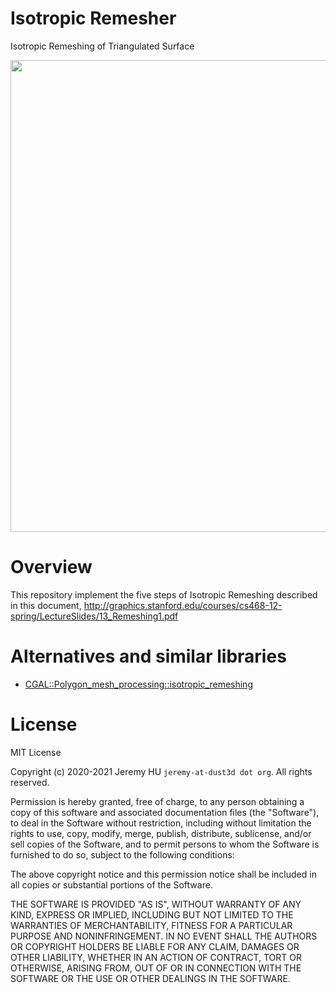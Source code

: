 # Isotropic Remesher
Isotropic Remeshing of Triangulated Surface

<img src="https://raw.githubusercontent.com/huxingyi/isotropicremesher/main/test/isotropic-remesher.png?token=AA6CJXNY76GRFELQ2VPBAES76CCSE" width="755"/>

# Overview
This repository implement the five steps of Isotropic Remeshing described in this document,
http://graphics.stanford.edu/courses/cs468-12-spring/LectureSlides/13_Remeshing1.pdf

# Alternatives and similar libraries
- [CGAL::Polygon_mesh_processing::isotropic_remeshing](https://doc.cgal.org/latest/Polygon_mesh_processing/group__PMP__meshing__grp.html#gad3d03890515ae8103bd32a30a3486412)  

# License
MIT License

Copyright (c) 2020-2021 Jeremy HU `jeremy-at-dust3d dot org`. All rights reserved.

Permission is hereby granted, free of charge, to any person obtaining a copy
of this software and associated documentation files (the "Software"), to deal
in the Software without restriction, including without limitation the rights
to use, copy, modify, merge, publish, distribute, sublicense, and/or sell
copies of the Software, and to permit persons to whom the Software is
furnished to do so, subject to the following conditions:

The above copyright notice and this permission notice shall be included in all
copies or substantial portions of the Software.

THE SOFTWARE IS PROVIDED "AS IS", WITHOUT WARRANTY OF ANY KIND, EXPRESS OR
IMPLIED, INCLUDING BUT NOT LIMITED TO THE WARRANTIES OF MERCHANTABILITY,
FITNESS FOR A PARTICULAR PURPOSE AND NONINFRINGEMENT. IN NO EVENT SHALL THE
AUTHORS OR COPYRIGHT HOLDERS BE LIABLE FOR ANY CLAIM, DAMAGES OR OTHER
LIABILITY, WHETHER IN AN ACTION OF CONTRACT, TORT OR OTHERWISE, ARISING FROM,
OUT OF OR IN CONNECTION WITH THE SOFTWARE OR THE USE OR OTHER DEALINGS IN THE
SOFTWARE.
